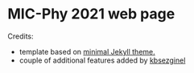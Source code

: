 # MIC-Phy 2021 web page

Credits:
* template based on [minimal Jekyll theme.](https://github.com/pages-themes/minimal)
* couple of additional features added by [kbsezginel](https://kbsezginel.github.io/gh-pages-template/)

